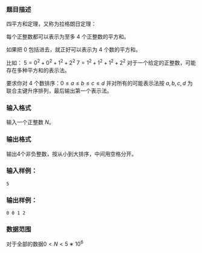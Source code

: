 ### 题目描述
四平方和定理，又称为拉格朗日定理：

每个正整数都可以表示为至多 $4$ 个正整数的平方和。

如果把 $0$ 包括进去，就正好可以表示为 $4$ 个数的平方和。

比如：
$5=0^2+0^2+1^2+2^2$
$7=1^2+1^2+1^2+2^2$
对于一个给定的正整数，可能存在多种平方和的表示法。

要求你对 $4$ 个数排序：$0 \leq a \leq b \leq c \leq d$
并对所有的可能表示法按 $a,b,c,d$ 为联合主键升序排列，最后输出第一个表示法。

### 输入格式
输入一个正整数 $N$。

### 输出格式
输出$4$个非负整数，按从小到大排序，中间用空格分开。


### 输入样例：
```
5
```
### 输出样例：
```
0 0 1 2
```
### 数据范围
对于全部的数据$0 \lt N \lt 5∗10^6$